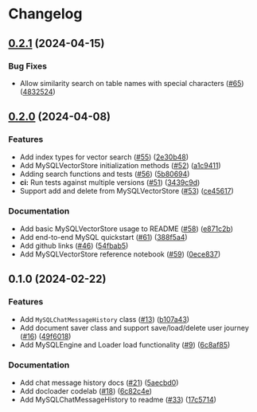 # Changelog

## [0.2.1](https://github.com/googleapis/langchain-google-cloud-sql-mysql-python/compare/v0.2.0...v0.2.1) (2024-04-15)


### Bug Fixes

* Allow similarity search on table names with special characters ([#65](https://github.com/googleapis/langchain-google-cloud-sql-mysql-python/issues/65)) ([4832524](https://github.com/googleapis/langchain-google-cloud-sql-mysql-python/commit/4832524b4b5ab9eddeb2a1bdc919608f59945652))

## [0.2.0](https://github.com/googleapis/langchain-google-cloud-sql-mysql-python/compare/v0.1.0...v0.2.0) (2024-04-08)


### Features

* Add index types for vector search ([#55](https://github.com/googleapis/langchain-google-cloud-sql-mysql-python/issues/55)) ([2e30b48](https://github.com/googleapis/langchain-google-cloud-sql-mysql-python/commit/2e30b48ad2d1fb11f5f8964808ed5143d9231084))
* Add MySQLVectorStore initialization methods ([#52](https://github.com/googleapis/langchain-google-cloud-sql-mysql-python/issues/52)) ([a1c9411](https://github.com/googleapis/langchain-google-cloud-sql-mysql-python/commit/a1c941149e1f1b33991b997e5236c4a7971058fd))
* Adding search functions and tests ([#56](https://github.com/googleapis/langchain-google-cloud-sql-mysql-python/issues/56)) ([5b80694](https://github.com/googleapis/langchain-google-cloud-sql-mysql-python/commit/5b806947e5c827ebca553a68ff74a14c7d22a6a5))
* **ci:** Run tests against multiple versions ([#51](https://github.com/googleapis/langchain-google-cloud-sql-mysql-python/issues/51)) ([3439c9d](https://github.com/googleapis/langchain-google-cloud-sql-mysql-python/commit/3439c9d6a277a95da835f1c59d4727855a187dee))
* Support add and delete from MySQLVectorStore ([#53](https://github.com/googleapis/langchain-google-cloud-sql-mysql-python/issues/53)) ([ce45617](https://github.com/googleapis/langchain-google-cloud-sql-mysql-python/commit/ce45617ae6c9f1b6e539c31e4bcdd47aa7daf964))


### Documentation

* Add basic MySQLVectorStore usage to README ([#58](https://github.com/googleapis/langchain-google-cloud-sql-mysql-python/issues/58)) ([e871c2b](https://github.com/googleapis/langchain-google-cloud-sql-mysql-python/commit/e871c2b503fb0d056d7e374394db36e44dcda4c2))
* Add end-to-end MySQL quickstart ([#61](https://github.com/googleapis/langchain-google-cloud-sql-mysql-python/issues/61)) ([388f5a4](https://github.com/googleapis/langchain-google-cloud-sql-mysql-python/commit/388f5a4e6b76d23c1e683029c5ea034cfe84bbf7))
* Add github links ([#46](https://github.com/googleapis/langchain-google-cloud-sql-mysql-python/issues/46)) ([54fbab5](https://github.com/googleapis/langchain-google-cloud-sql-mysql-python/commit/54fbab5fd41e7b49a2d5da800afad5d3fb66b40c))
* Add MySQLVectorStore reference notebook ([#59](https://github.com/googleapis/langchain-google-cloud-sql-mysql-python/issues/59)) ([0ece837](https://github.com/googleapis/langchain-google-cloud-sql-mysql-python/commit/0ece837e98ff60512d26b5c7c8fb4803e056ad3c))

## 0.1.0 (2024-02-22)


### Features

* Add `MySQLChatMessageHistory` class ([#13](https://github.com/googleapis/langchain-google-cloud-sql-mysql-python/issues/13)) ([b107a43](https://github.com/googleapis/langchain-google-cloud-sql-mysql-python/commit/b107a430f0f257d2e91d3c47933b395c63ce7d6b))
* Add document saver class and support save/load/delete user journey ([#16](https://github.com/googleapis/langchain-google-cloud-sql-mysql-python/issues/16)) ([49f6018](https://github.com/googleapis/langchain-google-cloud-sql-mysql-python/commit/49f6018f92a140340fae9139f22e7c6244c22fac))
* Add MySQLEngine and Loader load functionality ([#9](https://github.com/googleapis/langchain-google-cloud-sql-mysql-python/issues/9)) ([6c8af85](https://github.com/googleapis/langchain-google-cloud-sql-mysql-python/commit/6c8af85a2676ca06e41edfdd67cc497eca9b7107))


### Documentation

* Add chat message history docs ([#21](https://github.com/googleapis/langchain-google-cloud-sql-mysql-python/issues/21)) ([5aecbd0](https://github.com/googleapis/langchain-google-cloud-sql-mysql-python/commit/5aecbd0af8707f0669048e3a1ac1f388a1290bc7))
* Add docloader codelab ([#18](https://github.com/googleapis/langchain-google-cloud-sql-mysql-python/issues/18)) ([6c82c4e](https://github.com/googleapis/langchain-google-cloud-sql-mysql-python/commit/6c82c4e02ba4a4d344848c8d45b1bc19d7c19080))
* Add MySQLChatMessageHistory to readme ([#33](https://github.com/googleapis/langchain-google-cloud-sql-mysql-python/issues/33)) ([17c5714](https://github.com/googleapis/langchain-google-cloud-sql-mysql-python/commit/17c571433cea7f740ae249d4ceb7c35b308fb112))
